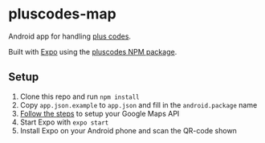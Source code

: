 # pluscodes-map

Android app for handling [plus codes](https://plus.codes/).

Built with [Expo](https://expo.io/) using the [pluscodes NPM package](https://www.npmjs.com/package/pluscodes).

## Setup

1. Clone this repo and run `npm install`
2. Copy `app.json.example` to `app.json` and fill in the `android.package` name
3. [Follow the steps](https://docs.expo.io/versions/v30.0.0/sdk/map-view#deploying-to-a-standalone-app-on-android-2) to setup your Google Maps API
4. Start Expo with `expo start`
5. Install Expo on your Android phone and scan the QR-code shown
